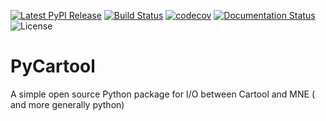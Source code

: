 [![Latest PyPI Release](https://img.shields.io/pypi/v/pycartool.svg)](https://pypi.org/project/pycartool/)
[![Build Status](https://travis-ci.com/vferat/PyCartool.svg?branch=master)](https://travis-ci.com/vferat/PyCartool)
[![codecov](https://codecov.io/gh/vferat/PyCartool/branch/master/graph/badge.svg)](https://codecov.io/gh/vferat/PyCartool)
[![Documentation Status](https://readthedocs.org/projects/pycartool/badge/?version=latest)](https://pycartool.readthedocs.io/en/latest/?badge=latest)
![License](https://img.shields.io/badge/license-BSD-green.svg)

# PyCartool
A simple open source Python package for I/O between Cartool and MNE ( and more generally python)
